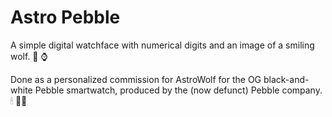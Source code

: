 # Astro Pebble

A simple digital watchface with numerical digits and an image of a smiling wolf. 🐺 ⌚️

Done as a personalized commission for AstroWolf for the OG black-and-white Pebble smartwatch, produced by the (now defunct) Pebble company. 🕯 🙏🏽
